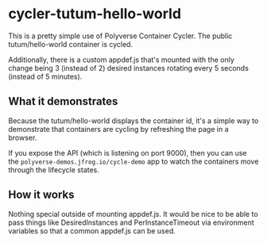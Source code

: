 # cycler-tutum-hello-world

This is a pretty simple use of Polyverse Container Cycler. The
public tutum/hello-world container is cycled.

Additionally, there is a custom appdef.js that's mounted with
the only change being 3 (instead of 2) desired instances rotating
every 5 seconds (instead of 5 minutes).

## What it demonstrates

Because the tutum/hello-world displays the container id, it's
a simple way to demonstrate that containers are cycling by
refreshing the page in a browser.

If you expose the API (which is listening on port 9000), then
you can use the `polyverse-demos.jfrog.io/cycle-demo` app to
watch the containers move through the lifecycle states.

## How it works

Nothing special outside of mounting appdef.js. It would be nice
to be able to pass things like DesiredInstances and
PerInstanceTimeout via environment variables so that a common
appdef.js can be used.
